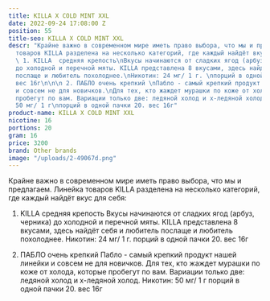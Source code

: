 ```yaml
---
title: KILLA X COLD MINT XXL
date: 2022-09-24 17:08:00 Z
position: 55
title-seo: KILLA X COLD MINT XXL
descr: "Крайне важно в современном мире иметь право выбора, что мы и предлагаем.\nЛинейка
  товаров KILLA разделена на несколько категорий, где каждый найдёт вкус для себя:\n\n
  \ 1. KILLA  средняя крепость\nВкусы начинаются от сладких ягод (арбуз, черника)
  до холодной и перечной мяты. KILLA представлена 8 вкусами, здесь найдёт себя и любитель
  послаще и любитель похолоднее.\nНикотин: 24 мг/ 1 г. \nпорций в одной пачки 20.
  вес 16г\n\n\n 2. ПАБЛО очень крепкий \nПабло - самый крепкий продукт нашей линейки
  и совсем не для новичков.\nДля тех, кто жаждет мурашки по коже от холода, которые
  пробегут по вам. Вариации только две: ледяной холод и х-ледяной холод.\nНикотин:
  50 мг/ 1 г\nпорций в одной пачки 20. вес 16г"
product-name: KILLA X COLD MINT XXL
nicotine: 16
portions: 20
gram: 16
price: 3200
brand: Other brands
image: "/uploads/2-49067d.png"
---
```


Крайне важно в современном мире иметь право выбора, что мы и предлагаем.
Линейка товаров KILLA разделена на несколько категорий, где каждый найдёт вкус для себя:

  1. KILLA  средняя крепость
Вкусы начинаются от сладких ягод (арбуз, черника) до холодной и перечной мяты. KILLA представлена 8 вкусами, здесь найдёт себя и любитель послаще и любитель похолоднее.
Никотин: 24 мг/ 1 г. 
порций в одной пачки 20. вес 16г


 2. ПАБЛО очень крепкий 
Пабло - самый крепкий продукт нашей линейки и совсем не для новичков.
Для тех, кто жаждет мурашки по коже от холода, которые пробегут по вам. Вариации только две: ледяной холод и х-ледяной холод.
Никотин: 50 мг/ 1 г
порций в одной пачки 20. вес 16г